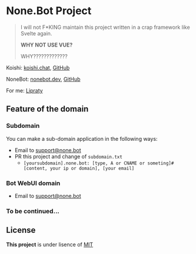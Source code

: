 # None.Bot Project

> I will not F*KING maintain this project written in a crap framework like Svelte again.
> 
>  **WHY NOT USE VUE?**
>
> WHY?????????????

Koishi: [koishi.chat](https://koishi.chat), [GitHub](https://github.com/koishijs)

NoneBot: [nonebot.dev](https://nonebot.dev), [GitHub](https://github.com/nonebot)

For me: [Lipraty](https://github.com/lipraty)

## Feature of the domain

### Subdomain

You can make a sub-domain application in the following ways:

- Email to support@none.bot
- PR this project and change of `subdomain.txt`
  - `[yoursubdomain].none.bot: [type, A or CNAME or someting]#[content, your ip or domain], [your email]`

### Bot WebUI domain

- Email to support@none.bot

### To be continued...


## License

**This project** is under lisence of [MIT](./LICENSE)
